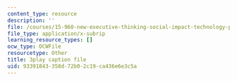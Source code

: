 ```yaml
---
content_type: resource
description: ''
file: /courses/15-960-new-executive-thinking-social-impact-technology-projects-fall-2017-spring-2018/93391843358d72b02c19ca436e6e3c5a_HaySEpWEsdU.srt
file_type: application/x-subrip
learning_resource_types: []
ocw_type: OCWFile
resourcetype: Other
title: 3play caption file
uid: 93391843-358d-72b0-2c19-ca436e6e3c5a
---
```

